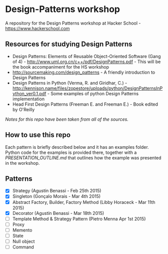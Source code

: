# Design-Patterns workshop
A repository for the Design Patterns workshop at Hacker School - https://www.hackerschool.com

## Resources for studying Design Patterns

* Design Patterns: Elements of Reusable Object-Oriented Software (Gang of 4) -  http://www.uml.org.cn/c++/pdf/DesignPatterns.pdf - This will be the book accompaniment for the HS workshop
* http://sourcemaking.com/design_patterns - A friendly introduction to Design Patterns
* Design Patterns in Python (Verma, R. and Giridhar, C.) - http://kennison.name/files/zopestore/uploads/python/DesignPatternsInPython_ver0.1.pdf - Some examples of python Design Patterns implementation
* Head First Design Patterns (Freeman E. and Freeman E.) - Book edited by O'Reilly

*Notes for this repo have been taken from all of the sources.*

## How to use this repo

Each pattern is briefly described below and it has an examples folder. Python code for the examples is provided there, together with a *PRESENTATION_OUTLINE.md* that outlines how the example was presented in the workshop.

## Patterns

- [x] Strategy (Agustín Benassi - Feb 25th 2015)
- [x] Singleton (Gonçalo Morais - Mar 4th 2015)
- [x] Abstract Factory, Builder, Factory Method (Libby Horaceck - Mar 11th 2015)
- [x] Decorator (Agustín Benassi - Mar 18th 2015)
- [ ] Template Method & Strategy Pattern (Pietro Menna Apr 1st 2015)
- [ ] Proxy
- [ ] Memento
- [ ] State
- [ ] Null object
- [ ] Command